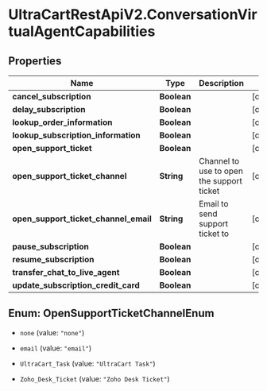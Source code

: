 # UltraCartRestApiV2.ConversationVirtualAgentCapabilities

## Properties
Name | Type | Description | Notes
------------ | ------------- | ------------- | -------------
**cancel_subscription** | **Boolean** |  | [optional] 
**delay_subscription** | **Boolean** |  | [optional] 
**lookup_order_information** | **Boolean** |  | [optional] 
**lookup_subscription_information** | **Boolean** |  | [optional] 
**open_support_ticket** | **Boolean** |  | [optional] 
**open_support_ticket_channel** | **String** | Channel to use to open the support ticket | [optional] 
**open_support_ticket_channel_email** | **String** | Email to send support ticket to | [optional] 
**pause_subscription** | **Boolean** |  | [optional] 
**resume_subscription** | **Boolean** |  | [optional] 
**transfer_chat_to_live_agent** | **Boolean** |  | [optional] 
**update_subscription_credit_card** | **Boolean** |  | [optional] 


<a name="OpenSupportTicketChannelEnum"></a>
## Enum: OpenSupportTicketChannelEnum


* `none` (value: `"none"`)

* `email` (value: `"email"`)

* `UltraCart_Task` (value: `"UltraCart Task"`)

* `Zoho_Desk_Ticket` (value: `"Zoho Desk Ticket"`)




